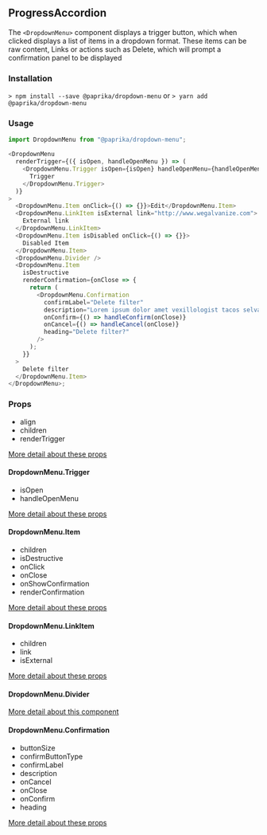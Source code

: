 ## ProgressAccordion

The `<DropdownMenu>` component displays a trigger button, which when clicked displays a list of items in a dropdown format. These items can be raw content, Links or actions such as Delete, which will prompt a confirmation panel to be displayed

### Installation

`> npm install --save @paprika/dropdown-menu`
or
`> yarn add @paprika/dropdown-menu`

### Usage

```js
import DropdownMenu from "@paprika/dropdown-menu";

<DropdownMenu
  renderTrigger={({ isOpen, handleOpenMenu }) => (
    <DropdownMenu.Trigger isOpen={isOpen} handleOpenMenu={handleOpenMenu}>
      Trigger
    </DropdownMenu.Trigger>
  )}
>
  <DropdownMenu.Item onClick={() => {}}>Edit</DropdownMenu.Item>
  <DropdownMenu.LinkItem isExternal link="http://www.wegalvanize.com">
    External link
  </DropdownMenu.LinkItem>
  <DropdownMenu.Item isDisabled onClick={() => {}}>
    Disabled Item
  </DropdownMenu.Item>
  <DropdownMenu.Divider />
  <DropdownMenu.Item
    isDestructive
    renderConfirmation={onClose => {
      return (
        <DropdownMenu.Confirmation
          confirmLabel="Delete filter"
          description="Lorem ipsum dolor amet vexillologist tacos selvage narwhal butcher twee ethical hot chicken"
          onConfirm={() => handleConfirm(onClose)}
          onCancel={() => handleCancel(onClose)}
          heading="Delete filter?"
        />
      );
    }}
  >
    Delete filter
  </DropdownMenu.Item>
</DropdownMenu>;
```

### Props

- align
- children
- renderTrigger

[More detail about these props](https://github.com/acl-services/paprika/blob/master/packages/DropdownMenu/src/DropdownMenu.js)

#### DropdownMenu.Trigger

- isOpen
- handleOpenMenu

[More detail about these props](https://github.com/acl-services/paprika/blob/master/packages/DropdownMenu/src/components/Trigger/Trigger.js)

#### DropdownMenu.Item

- children
- isDestructive
- onClick
- onClose
- onShowConfirmation
- renderConfirmation

[More detail about these props](https://github.com/acl-services/paprika/blob/master/packages/DropdownMenu/src/components/Item/Item.js)

#### DropdownMenu.LinkItem

- children
- link
- isExternal

[More detail about these props](https://github.com/acl-services/paprika/blob/master/packages/DropdownMenu/src/components/LinkItem/LinkItem.js)

#### DropdownMenu.Divider

[More detail about this component](https://github.com/acl-services/paprika/blob/master/packages/DropdownMenu/src/components/Divider/Divider.js)

#### DropdownMenu.Confirmation

- buttonSize
- confirmButtonType
- confirmLabel
- description
- onCancel
- onClose
- onConfirm
- heading

[More detail about these props](https://github.com/acl-services/paprika/blob/master/packages/DropdownMenu/src/components/Confirmation/Confirmation.js)
